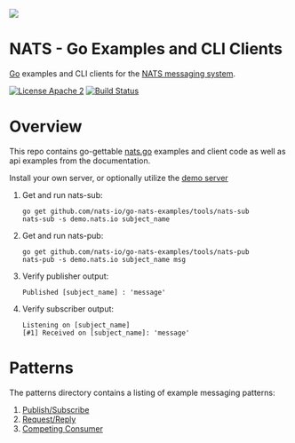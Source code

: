 ![](https://raw.githubusercontent.com/nats-io/nats-site/master/src/img/large-logo.png)

# NATS - Go Examples and CLI Clients

[Go](http://www.golang.org) examples and CLI clients for the [NATS messaging system](https://nats.io).

[![License Apache 2](https://img.shields.io/badge/License-Apache2-blue.svg)](https://www.apache.org/licenses/LICENSE-2.0)
[![Build Status](https://travis-ci.org/nats-io/go-nats-examples.svg?branch=master)](http://travis-ci.org/nats-io/go-nats-examples)

# Overview
This repo contains go-gettable [nats.go](www.github.com/nats-io/nats.go) examples and client code as well as api examples from the documentation.

Install your own server, or optionally utilize the [demo server](https://demo.nats.io:8222)

  1. Get and run nats-sub:
     ```
     go get github.com/nats-io/go-nats-examples/tools/nats-sub
     nats-sub -s demo.nats.io subject_name
     ```
  1. Get and run nats-pub:
     ```
     go get github.com/nats-io/go-nats-examples/tools/nats-pub
     nats-pub -s demo.nats.io subject_name msg
     ```
  1. Verify publisher output:
     ```
     Published [subject_name] : 'message'
     ```
  1. Verify subscriber output:
     ```
     Listening on [subject_name]
     [#1] Received on [subject_name]: 'message'
     ```

# Patterns
The patterns directory contains a listing of example messaging patterns:

  1. [Publish/Subscribe](/patterns/publish-subscribe)
  1. [Request/Reply](/patterns/request-reply)
  1. [Competing Consumer](/patterns/competing-consumer/)
